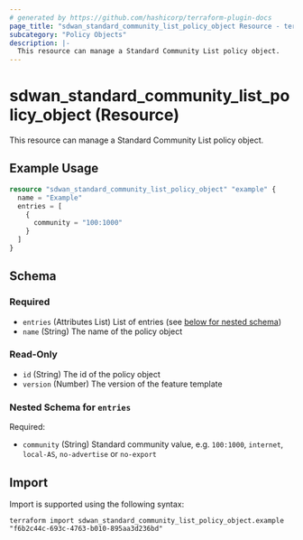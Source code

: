 ```yaml
---
# generated by https://github.com/hashicorp/terraform-plugin-docs
page_title: "sdwan_standard_community_list_policy_object Resource - terraform-provider-sdwan"
subcategory: "Policy Objects"
description: |-
  This resource can manage a Standard Community List policy object.
---
```


# sdwan_standard_community_list_policy_object (Resource)

This resource can manage a Standard Community List policy object.

## Example Usage

```terraform
resource "sdwan_standard_community_list_policy_object" "example" {
  name = "Example"
  entries = [
    {
      community = "100:1000"
    }
  ]
}
```

<!-- schema generated by tfplugindocs -->
## Schema

### Required

- `entries` (Attributes List) List of entries (see [below for nested schema](#nestedatt--entries))
- `name` (String) The name of the policy object

### Read-Only

- `id` (String) The id of the policy object
- `version` (Number) The version of the feature template

<a id="nestedatt--entries"></a>
### Nested Schema for `entries`

Required:

- `community` (String) Standard community value, e.g. `100:1000`, `internet`, `local-AS`, `no-advertise` or `no-export`

## Import

Import is supported using the following syntax:

```shell
terraform import sdwan_standard_community_list_policy_object.example "f6b2c44c-693c-4763-b010-895aa3d236bd"
```
